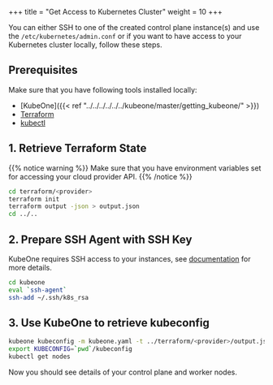 +++
title = "Get Access to Kubernetes Cluster"
weight = 10
+++

You can either SSH to one of the created control plane instance(s) and use the `/etc/kubernetes/admin.conf` or if you want to
have access to your Kubernetes cluster locally, follow these steps.

## Prerequisites
Make sure that you have following tools installed locally:
 * [KubeOne]({{< ref "../../../../../../kubeone/master/getting_kubeone/" >}})
 * [Terraform](https://learn.hashicorp.com/tutorials/terraform/install-cli)
 * [kubectl](https://kubernetes.io/docs/tasks/tools/#kubectl)

## 1. Retrieve Terraform State
{{% notice warning %}}
Make sure that you have environment variables set for accessing your cloud provider API.
{{% /notice %}}

```bash
cd terraform/<provider>
terraform init
terraform output -json > output.json
cd ../..
```

## 2. Prepare SSH Agent with SSH Key
KubeOne requires SSH access to your instances, see [documentation](https://docs.kubermatic.com/kubeone/master/guides/ssh/) for more details.
```bash
cd kubeone
eval `ssh-agent`
ssh-add ~/.ssh/k8s_rsa
```

## 3. Use KubeOne to retrieve kubeconfig
```bash
kubeone kubeconfig -m kubeone.yaml -t ../terraform/<provider>/output.json > kubeconfig
export KUBECONFIG=`pwd`/kubeconfig
kubectl get nodes
```
Now you should see details of your control plane and worker nodes.
